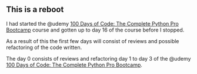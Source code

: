 ## This is a reboot

I had started the @udemy [100 Days of Code: The Complete Python Pro Bootcamp](https://www.udemy.com/course/100-days-of-code/?kw=100&src=sac&couponCode=BFCPSALE24) course and gotten up to day 16 of the course before I stopped.

As a result of this the first few days will consist of reviews and possible refactoring of the code written.

The day 0 consists of reviews and refactoring day 1 to day 3 of the @udemy [100 Days of Code: The Complete Python Pro Bootcamp](https://www.udemy.com/course/100-days-of-code/?kw=100&src=sac&couponCode=BFCPSALE24).
